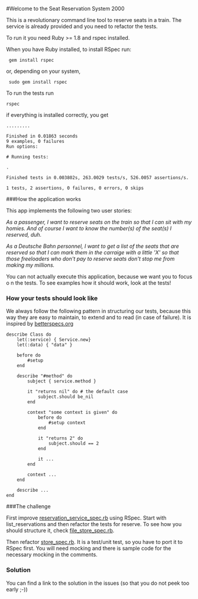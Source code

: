 #Welcome to the Seat Reservation System 2000

This is a revolutionary command line tool to reserve seats in a train. The service is already provided and you need to refactor the tests.

To run it you need Ruby >= 1.8 and rspec installed.

When you have Ruby installed, to install RSpec run:

	 gem install rspec

or, depending on your system,

	 sudo gem install rspec

To run the tests run

	rspec

if everything is installed correctly, you get

	.........

	Finished in 0.01863 seconds
	9 examples, 0 failures
	Run options: 

	# Running tests:

	.

	Finished tests in 0.003802s, 263.0029 tests/s, 526.0057 assertions/s.

	1 tests, 2 assertions, 0 failures, 0 errors, 0 skips


###How the application works

This app implements the following two user stories:

_As a passenger, I want to reserve seats on the train so that I can sit with my homies. And of course I want to know the number(s) of the seat(s) I reserved, duh._

_As a Deutsche Bahn personnel, I want to get a list of the seats that are reserved so that I can mark them in the carraige with a little 'X' so that those freeloaders who don't pay to reserve seats don't stop me from making my millions._

You can not actually execute this application, because we want you to focus o n the tests. To see examples how it should work, look at the tests!

### How your tests should look like

We always follow the following pattern in structuring our tests, because this way they are easy to maintain, to extend and to read (in case of failure). It is inspired by [betterspecs.org](www.betterspecs.org)

	describe Class do
		let(:service) { Service.new}
		let(:data) { "data" }

		before do
			#setup
		end

		describe "#method" do
			subject { service.method }

			it "returns nil" do # the default case
				subject.should be_nil
			end

			context "some context is given" do
				before do
					#setup context
				end

				it "returns 2" do
					subject.should == 2
				end

				it ...
			end

			context ...
		end

		describe ...
	end

###The challenge

First improve [reservation_service_spec.rb](spec/reservation_service_spec.rb) using RSpec. Start with list_reservations and then refactor the tests for reserve. To see how you should structure it, check [file_store_spec.rb](spec/file_store_spec.rb).

Then refactor [store_spec.rb](spec/store_spec.rb). It is a test/unit test, so you have to port it to RSpec first. You will need mocking and there is sample code for the necessary mocking in the comments.

### Solution

You can find a link to the solution in the issues (so that you do not peek too early ;-))




	


